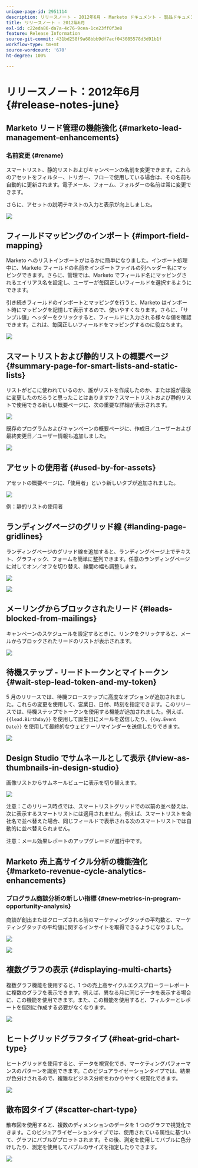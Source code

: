 ```yaml
---
unique-page-id: 2951114
description: リリースノート - 2012年6月 - Marketo ドキュメント - 製品ドキュメント
title: リリースノート - 2012年6月
exl-id: c22eda86-da7a-4c76-9cea-1ce23ff0f3e8
feature: Release Information
source-git-commit: 431bd258f9a68bbb9df7acf043085578d3d91b1f
workflow-type: tm+mt
source-wordcount: '670'
ht-degree: 100%

---
```


# リリースノート：2012年6月 {#release-notes-june}

## Marketo リード管理の機能強化 {#marketo-lead-management-enhancements}

### 名前変更 {#rename}

スマートリスト、静的リストおよびキャンペーンの名前を変更できます。これらのアセットをフィルター、トリガー、フローで使用している場合は、その名前も自動的に更新されます。電子メール、フォーム、フォルダーの名前は常に変更できます。

さらに、アセットの説明テキストの入力と表示が向上しました。

![](assets/image2014-9-23-10-3a23-3a10.png)

## フィールドマッピングのインポート {#import-field-mapping}

Marketo へのリストインポートがはるかに簡単になりました。インポート処理中に、Marketo フィールドの名前をインポートファイルの列ヘッダー名にマッピングできます。さらに、管理では、Marketo でフィールド名にマッピングされるエイリアス名を設定し、ユーザーが毎回正しいフィールドを選択するようにできます。

引き続きフィールドのインポートとマッピングを行うと、Marketo はインポート時にマッピングを記憶して表示するので、使いやすくなります。さらに、「サンプル値」ヘッダーをクリックすると、フィールドに入力される様々な値を確認できます。これは、毎回正しいフィールドをマッピングするのに役立ちます。

![](assets/image2014-9-23-10-3a23-3a27.png)

## スマートリストおよび静的リストの概要ページ {#summary-page-for-smart-lists-and-static-lists}

リストがどこに使われているのか、誰がリストを作成したのか、または誰が最後に変更したのだろうと思ったことはありますか？スマートリストおよび静的リストで使用できる新しい概要ページに、次の重要な詳細が表示されます。

![](assets/image2014-9-23-10-3a23-3a40.png)

既存のプログラムおよびキャンペーンの概要ページに、作成日／ユーザーおよび最終変更日／ユーザー情報も追加しました。

![](assets/image2014-9-23-10-3a23-3a54.png)

## アセットの使用者 {#used-by-for-assets}

アセットの概要ページに、「使用者」という新しいタブが追加されました。

![](assets/image2014-9-23-10-3a24-3a5.png)

例：静的リストの使用者

## ランディングページのグリッド線 {#landing-page-gridlines}

ランディングページのグリッド線を追加すると、ランディングページ上でテキスト、グラフィック、フォームを簡単に整列できます。任意のランディングページに対してオン／オフを切り替え、線間の幅も調整します。

![](assets/image2014-9-23-10-3a24-3a19.png)

![](assets/image2014-9-23-10-3a24-3a33.png)

## メーリングからブロックされたリード {#leads-blocked-from-mailings}

キャンペーンのスケジュールを設定するときに、リンクをクリックすると、メールからブロックされたリードのリストが表示されます。

![](assets/image2014-9-23-10-3a24-3a51.png)

## 待機ステップ - リードトークンとマイトークン {#wait-step-lead-token-and-my-token}

5 月のリリースでは、待機フローステップに高度なオプションが追加されました。これらの変更を使用して、営業日、日付、時刻を指定できます。このリリースでは、待機ステップでトークンを使用する機能が追加されました。例えば、`{{lead.Birthday}}` を使用して誕生日にメールを送信したり、`{{my.Event Date}}` を使用して最終的なウェビナーリマインダーを送信したりできます。

![](assets/image2014-9-23-10-3a25-3a57.png)

## Design Studio でサムネールとして表示 {#view-as-thumbnails-in-design-studio}

画像リストからサムネールビューに表示を切り替えます。

![](assets/image2014-9-23-10-3a26-3a13.png)

注意：このリリース時点では、スマートリストグリッドでの以前の並べ替えは、次に表示するスマートリストには適用されません。例えば、スマートリストを会社名で並べ替えた場合、同じフィールドで表示される次のスマートリストでは自動的に並べ替えられません。

注意：メール効果レポートのアップグレードが進行中です。

## Marketo 売上高サイクル分析の機能強化 {#marketo-revenue-cycle-analytics-enhancements}

### プログラム商談分析の新しい指標  {#new-metrics-in-program-opportunity-analysis}

商談が創出またはクローズされる前のマーケティングタッチの平均数と、マーケティングタッチの平均値に関するインサイトを取得できるようになりました。

![](assets/image2014-9-23-10-3a26-3a30.png)

![](assets/image2014-9-23-10-3a26-3a41.png)

## 複数グラフの表示 {#displaying-multi-charts}

複数グラフ機能を使用すると、1 つの売上高サイクルエクスプローラーレポートに複数のグラフを表示できます。例えば、異なる月に同じデータを表示する場合に、この機能を使用できます。また、この機能を使用すると、フィルターとレポートを個別に作成する必要がなくなります。

![](assets/image2014-9-23-10-3a27-3a41.png)

## ヒートグリッドグラフタイプ  {#heat-grid-chart-type}

ヒートグリッドを使用すると、データを視覚化でき、マーケティングパフォーマンスのパターンを識別できます。このビジュアライゼーションタイプでは、結果が色分けされるので、複雑なビジネス分析をわかりやすく視覚化できます。

![](assets/image2014-9-23-10-3a28-3a21.png)

## 散布図タイプ  {#scatter-chart-type}

散布図を使用すると、複数のディメンションのデータを 1 つのグラフで視覚化できます。このビジュアライゼーションタイプでは、使用されている属性に基づいて、グラフにバブルがプロットされます。その後、測定を使用してバブルに色分けしたり、測定を使用してバブルのサイズを指定したりできます。

![](assets/image2014-9-23-10-3a29-3a7.png)
